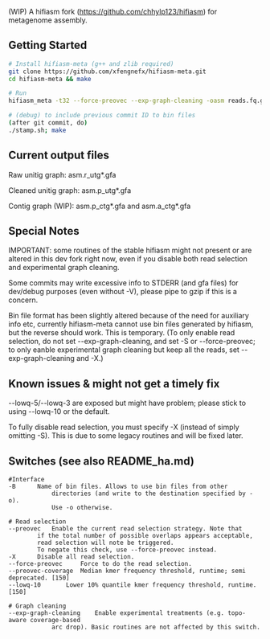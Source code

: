 (WIP) A hifiasm fork (https://github.com/chhylp123/hifiasm) for metagenome assembly.

## Getting Started
```sh
# Install hifiasm-meta (g++ and zlib required)
git clone https://github.com/xfengnefx/hifiasm-meta.git
cd hifiasm-meta && make

# Run
hifiasm_meta -t32 --force-preovec --exp-graph-cleaning -oasm reads.fq.gz 2>asm.log

# (debug) to include previous commit ID to bin files
(after git commit, do)
./stamp.sh; make
```

## Current output files

Raw unitig graph: asm.r\_utg\*.gfa

Cleaned unitig graph: asm.p\_utg\*.gfa 

Contig graph (WIP): asm.p\_ctg\*.gfa and asm.a\_ctg\*.gfa

## Special Notes

IMPORTANT: some routines of the stable hifiasm might not present or are altered in this dev fork right now, even if you disable both read selection and experimental graph cleaning. 

Some commits may write excessive info to STDERR (and gfa files) for dev/debug purposes (even without -V), please pipe to gzip if this is a concern.

Bin file format has been slightly altered because of the need for auxiliary info etc, currently hifiasm-meta cannot use bin files generated by hifiasm, but the reverse should work. This is temporary. (To only enable read selection, do not set --exp-graph-cleaning, and set -S or --force-preovec; to only eanble experimental graph cleaning but keep all the reads, set --exp-graph-cleaning and -X.)

## Known issues & might not get a timely fix

--lowq-5/--lowq-3 are exposed but might have problem; please stick to using --lowq-10 or the default.

To fully disable read selection, you must specify -X (instead of simply omitting -S). This is due to some legacy routines and will be fixed later.

## Switches (see also README\_ha.md)

```
#Interface
-B		Name of bin files. Allows to use bin files from other 
       		directories (and write to the destination specified by -o). 
	        Use -o otherwise.

# Read selection
--preovec	Enable the current read selection strategy. Note that 
		if the total number of possible overlaps appears acceptable, 
		read selection will note be triggered. 
		To negate this check, use --force-preovec instead.
-X		Disable all read selection.
--force-preovec 	Force to do the read selection.
--preovec-coverage	Median kmer frequency threshold, runtime; semi deprecated. [150] 
--lowq-10		Lower 10% quantile kmer frequency threshold, runtime. [150]

# Graph cleaning
--exp-graph-cleaning	Enable experimental treatments (e.g. topo-aware coverage-based 
			arc drop). Basic routines are not affected by this switch.
```


